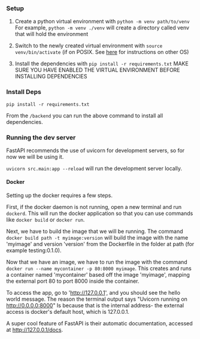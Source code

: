 ### Setup

1. Create a python virtual environment with `python -m venv path/to/venv`
    For example, `python -m venv ./venv` will create a directory called venv that will hold the environment

2. Switch to the newly created virtual environment with `source venv/bin/activate` (if on POSIX. See [here](https://docs.python.org/3/library/venv.html#how-venvs-work) for instructions on other OS)

3. Install the dependencies with `pip install -r requirements.txt`
    MAKE SURE YOU HAVE ENABLED THE VIRTUAL ENVIRONMENT BEFORE INSTALLING DEPENDENCIES

### Install Deps

```shell
pip install -r requirements.txt
```

From the `/backend` you can run the above command to install all dependencies.


### Running the dev server

FastAPI recommends the use of uvicorn for development servers, so for now we will be using it.

`uvicorn src.main:app --reload` will run the development server locally.

#### Docker

Setting up the docker requires a few steps.

First, if the docker daemon is not running, open a new terminal and run `dockerd`. This will run the docker application so that you can use commands like `docker build` or `docker run`.

Next, we have to build the image that we will be running. The command `docker build path -t myimage:version` will build the image with the name 'myimage' and version 'version' from the Dockerfile in the folder at path (for example testing:0.1.0).

Now that we have an image, we have to run the image with the command `docker run --name mycontainer -p 80:8000 myimage`. This creates and runs a container named 'mycontainer' based off the image 'myimage', mapping the external port 80 to port 8000 inside the container. 



To access the app, go to 'http://127.0.0.1', and you should see the hello world message. The reason the terminal output says "Uvicorn running on http://0.0.0.0:8000" Is because that is the internal address- the external access is docker's default host, which is 127.0.0.1.

A super cool feature of FastAPI is their automatic documentation, accessed at http://127.0.0.1/docs. 